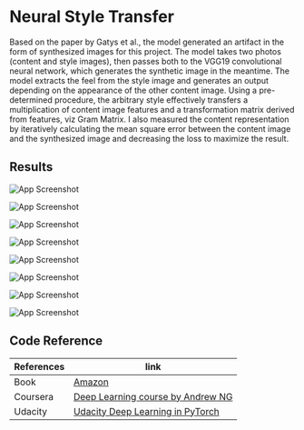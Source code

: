 
# Neural Style Transfer

Based on the paper by Gatys et al., the model generated an artifact in the form of synthesized images for this project. The model takes two photos (content and style images), then passes both to the VGG19 convolutional neural network, which generates the synthetic image in the meantime. The model extracts the feel from the style image and generates an output depending on the appearance of the other content image. Using a pre-determined procedure, the arbitrary style effectively transfers a multiplication of content image features and a transformation matrix derived from features, viz Gram Matrix. I also measured the content representation by iteratively calculating the mean square error between the content image and the synthesized image and decreasing the loss to maximize the result.


## Results

![App Screenshot](https://raw.githubusercontent.com/codenigma1/Deep-Learning/master/Computer_Vision/Style_Transfer/assets/anom.png)

![App Screenshot](https://raw.githubusercontent.com/codenigma1/Deep-Learning/master/Computer_Vision/Style_Transfer/assets/better_nst.png)

![App Screenshot](https://raw.githubusercontent.com/codenigma1/Deep-Learning/master/Computer_Vision/Style_Transfer/assets/generated_image_11.png)

![App Screenshot](https://raw.githubusercontent.com/codenigma1/Deep-Learning/master/Computer_Vision/Style_Transfer/assets/sample.png)

![App Screenshot](https://raw.githubusercontent.com/codenigma1/Deep-Learning/master/Computer_Vision/Style_Transfer/assets/generated_image_12.png)

![App Screenshot](https://raw.githubusercontent.com/codenigma1/Deep-Learning/master/Computer_Vision/Style_Transfer/assets/tushar.png)

![App Screenshot](https://raw.githubusercontent.com/codenigma1/Deep-Learning/master/Computer_Vision/Style_Transfer/assets/generated.png)

![App Screenshot](https://raw.githubusercontent.com/codenigma1/Deep-Learning/master/Computer_Vision/Style_Transfer/assets/author.png)
## Code Reference

| References             | link                                                                |
| ----------------- | ------------------------------------------------------------------ |
| Book | [Amazon](https://www.amazon.in/Modern-Computer-Vision-PyTorch-applications-ebook/dp/B08KG9X776) |
| Coursera | [Deep Learning course by Andrew NG](https://www.coursera.org/specializations/deep-learning)|
| Udacity | [Udacity Deep Learning in PyTorch](https://www.udacity.com/) |



